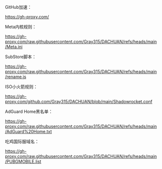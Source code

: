 GitHub加速：

https://gh-proxy.com/

Meta内核规则：

https://gh-proxy.com/raw.githubusercontent.com/Gray315/DACHUAN/refs/heads/main/Meta.ini

SubStore脚本：

https://gh-proxy.com/raw.githubusercontent.com/Gray315/DACHUAN/refs/heads/main/rename.js

ISO小火箭规则：

https://gh-proxy.com/github.com/Gray315/DACHUAN/blob/main/Shadowrocket.conf

AdGuard Home黑名单：

https://gh-proxy.com/raw.githubusercontent.com/Gray315/DACHUAN/refs/heads/main/AdGuard%20Home.txt

吃鸡国际服域名：

https://gh-proxy.com/raw.githubusercontent.com/Gray315/DACHUAN/refs/heads/main/PUBGMOBILE.list
